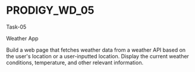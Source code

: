 # PRODIGY_WD_05
Task-05

Weather App

Build a web page that fetches weather data from a weather API based on the user's location or a user-inputted location. Display the current weather conditions, temperature, and other relevant information.
